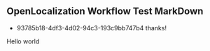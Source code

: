 ## OpenLocalization Workflow Test MarkDown
* 93785b18-4df3-4d02-94c3-193c9bb747b4 
thanks!

Hello world